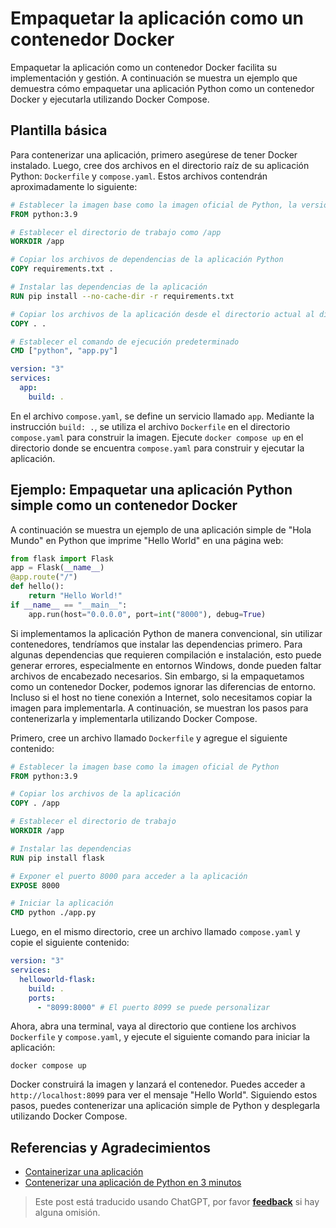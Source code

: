 # Empaquetar la aplicación como un contenedor Docker

Empaquetar la aplicación como un contenedor Docker facilita su implementación y gestión. A continuación se muestra un ejemplo que demuestra cómo empaquetar una aplicación Python como un contenedor Docker y ejecutarla utilizando Docker Compose.

## Plantilla básica

Para contenerizar una aplicación, primero asegúrese de tener Docker instalado. Luego, cree dos archivos en el directorio raíz de su aplicación Python: `Dockerfile` y `compose.yaml`. Estos archivos contendrán aproximadamente lo siguiente:

```Dockerfile title="Dockerfile"
# Establecer la imagen base como la imagen oficial de Python, la versión puede personalizarse
FROM python:3.9

# Establecer el directorio de trabajo como /app
WORKDIR /app

# Copiar los archivos de dependencias de la aplicación Python
COPY requirements.txt .

# Instalar las dependencias de la aplicación
RUN pip install --no-cache-dir -r requirements.txt

# Copiar los archivos de la aplicación desde el directorio actual al directorio dentro del contenedor
COPY . .

# Establecer el comando de ejecución predeterminado
CMD ["python", "app.py"]
```

```yaml title="compose.yaml"
version: "3"
services:
  app:
    build: .
```

En el archivo `compose.yaml`, se define un servicio llamado `app`. Mediante la instrucción `build: .`, se utiliza el archivo `Dockerfile` en el directorio `compose.yaml` para construir la imagen. Ejecute `docker compose up` en el directorio donde se encuentra `compose.yaml` para construir y ejecutar la aplicación.

## Ejemplo: Empaquetar una aplicación Python simple como un contenedor Docker

A continuación se muestra un ejemplo de una aplicación simple de "Hola Mundo" en Python que imprime "Hello World" en una página web:

```python title="app.py"
from flask import Flask
app = Flask(__name__)
@app.route("/")
def hello():
    return "Hello World!"
if __name__ == "__main__":
    app.run(host="0.0.0.0", port=int("8000"), debug=True)
```

Si implementamos la aplicación Python de manera convencional, sin utilizar contenedores, tendríamos que instalar las dependencias primero. Para algunas dependencias que requieren compilación e instalación, esto puede generar errores, especialmente en entornos Windows, donde pueden faltar archivos de encabezado necesarios. Sin embargo, si la empaquetamos como un contenedor Docker, podemos ignorar las diferencias de entorno. Incluso si el host no tiene conexión a Internet, solo necesitamos copiar la imagen para implementarla. A continuación, se muestran los pasos para contenerizarla y implementarla utilizando Docker Compose.

Primero, cree un archivo llamado `Dockerfile` y agregue el siguiente contenido:

```Dockerfile title="Dockerfile"
# Establecer la imagen base como la imagen oficial de Python
FROM python:3.9

# Copiar los archivos de la aplicación
COPY . /app

# Establecer el directorio de trabajo
WORKDIR /app

# Instalar las dependencias
RUN pip install flask

# Exponer el puerto 8000 para acceder a la aplicación
EXPOSE 8000

# Iniciar la aplicación
CMD python ./app.py
```

Luego, en el mismo directorio, cree un archivo llamado `compose.yaml` y copie el siguiente contenido:

```yaml title="compose.yaml"
version: "3"
services:
  helloworld-flask:
    build: .
    ports:
      - "8099:8000" # El puerto 8099 se puede personalizar
```

Ahora, abra una terminal, vaya al directorio que contiene los archivos `Dockerfile` y `compose.yaml`, y ejecute el siguiente comando para iniciar la aplicación:

```shell
docker compose up
```

Docker construirá la imagen y lanzará el contenedor. Puedes acceder a `http://localhost:8099` para ver el mensaje "Hello World". Siguiendo estos pasos, puedes contenerizar una aplicación simple de Python y desplegarla utilizando Docker Compose.

## Referencias y Agradecimientos

- [Containerizar una aplicación](https://docs.docker.com/get-started/02_our_app/)
- [Contenerizar una aplicación de Python en 3 minutos](https://cloud.tencent.com/developer/article/1752513)

> Este post está traducido usando ChatGPT, por favor [**feedback**](https://github.com/linyuxuanlin/Wiki_MkDocs/issues/new) si hay alguna omisión.